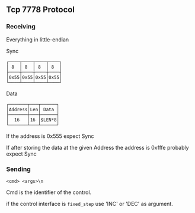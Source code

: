 ## Tcp 7778 Protocol

### Receiving

Everything in little-endian

Sync
```
┌────┬────┬────┬────┐
│ 8  │ 8  │ 8  │ 8  │
├────┼────┼────┼────┤
│0x55│0x55│0x55│0x55│
└────┴────┴────┴────┘
```

Data
```
┌───────┬───┬──────┐
│Address│Len│ Data │
├───────┼───┼──────┤
│  16   │16 │$LEN*8│
└───────┴───┴──────┘
```

If the address is 0x555 expect Sync

If after storing the data at the given Address the address is 0xfffe
probably expect Sync

### Sending

```
<cmd> <args>\n
```
Cmd is the identifier of the control.

if the control interface is `fixed_step` use 'INC' or 'DEC' as argument.